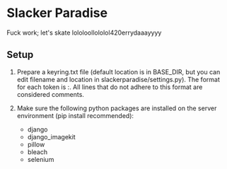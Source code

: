 Slacker Paradise
==========

Fuck work; let's skate lololoollololol420errydaaayyyy

Setup
-----

1. Prepare a keyring.txt file (default location is in BASE_DIR, but you can edit filename and location in slackerparadise/settings.py). The format for each token is <name of key>:<key string value>. All lines that do not adhere to this format are considered comments.

2. Make sure the following python packages are installed on the server environment (pip install recommended):

   * django
   * django_imagekit
   * pillow
   * bleach
   * selenium